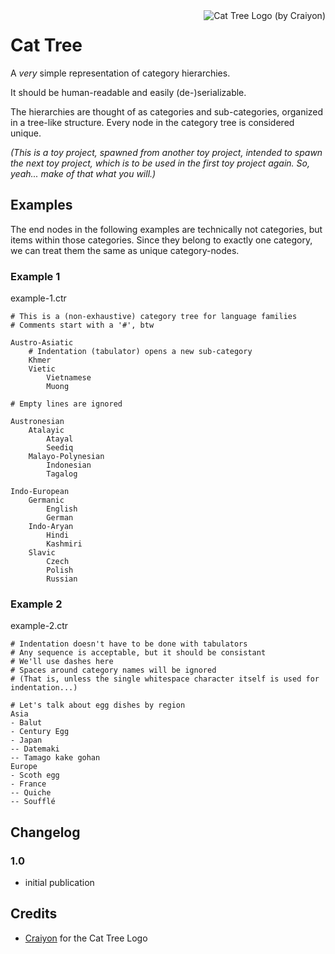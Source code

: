 <img align="right" src="cat-tree.webp" title="Cat Tree Logo (by Craiyon)">

# Cat Tree

A *very* simple representation of category hierarchies.

It should be human-readable and easily (de-)serializable.

The hierarchies are thought of as categories and sub-categories, organized in a tree-like structure.
Every node in the category tree is considered unique.

_(This is a toy project, spawned from another toy project,
intended to spawn the next toy project,
which is to be used in  the first toy project again.
So, yeah... make of that what you will.)_

## Examples

The end nodes in the following examples are technically not categories, but items within those categories.
Since they belong to exactly one category, we can treat them the same as unique category-nodes.

### Example 1

example-1.ctr

```
# This is a (non-exhaustive) category tree for language families
# Comments start with a '#', btw

Austro-Asiatic
	# Indentation (tabulator) opens a new sub-category
	Khmer
	Vietic
		Vietnamese
		Muong

# Empty lines are ignored

Austronesian
	Atalayic
		Atayal
		Seediq
	Malayo-Polynesian
		Indonesian
		Tagalog

Indo-European
	Germanic
		English
		German
	Indo-Aryan
		Hindi
		Kashmiri
	Slavic
		Czech
		Polish
		Russian
```

### Example 2

example-2.ctr

```
# Indentation doesn't have to be done with tabulators
# Any sequence is acceptable, but it should be consistant
# We'll use dashes here
# Spaces around category names will be ignored
# (That is, unless the single whitespace character itself is used for indentation...)

# Let's talk about egg dishes by region
Asia
- Balut
- Century Egg
- Japan
-- Datemaki
-- Tamago kake gohan
Europe
- Scoth egg
- France
-- Quiche
-- Soufflé
```

## Changelog

### 1.0

* initial publication

## Credits

* [Craiyon](https://www.craiyon.com/) for the Cat Tree Logo
